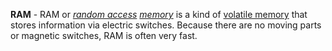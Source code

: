 **RAM** - RAM or *[random access](docs/Resources/Glossary/Random%20Access.md) [memory](docs/Resources/Glossary/Memory.md)* is a kind of [volatile memory](docs/Resources/Glossary/Volatile%20Memory.md) that stores information via electric switches. Because there are no moving parts or magnetic switches, RAM is often very fast.